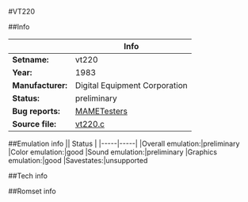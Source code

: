 #VT220

##Info

||Info|
|-----|-----|
|**Setname:**|vt220
|**Year:**|1983
|**Manufacturer:**|Digital Equipment Corporation
|**Status:**|preliminary
|**Bug reports:**|[MAMETesters](http://mametesters.org/view_all_set.php?type=1&temporary=y&search=vt220.c)
|**Source file:**|[vt220.c](https://github.com/mamedev/mame/blob/master/src/mess/drivers/vt220.c)

##Emulation info
|| Status |
|-----|-----|
|Overall emulation:|preliminary
|Color emulation:|good
|Sound emulation:|preliminary
|Graphics emulation:|good
|Savestates:|unsupported

##Tech info

##Romset info

<!--- START OF EDITED COMMENT DO NOT TOUCH TEXT ABOVE-->

